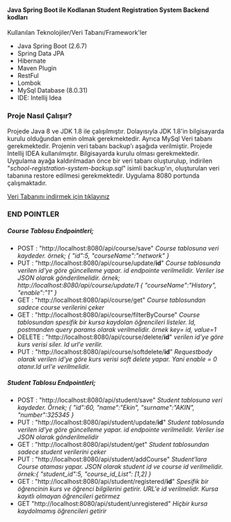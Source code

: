 <h4>Java Spring Boot ile Kodlanan Student Registration System Backend kodları</h4>

Kullanılan Teknolojiler/Veri Tabanı/Framework'ler
<ul>
<li>Java Spring Boot (2.6.7)</li>
<li>Spring Data JPA</li>
<li>Hibernate</li>
<li>Maven Plugin</li>
<li>RestFul</li>
<li>Lombok</li>
<li>MySql Database (8.0.31)</li>
<li>IDE: Intellij Idea </li>
</ul>

<h3>Proje Nasıl Çalışır?</h3>
<p>Projede Java 8 ve JDK 1.8 ile çalışılmıştır. Dolayısıyla JDK 1.8'in bilgisayarda kurulu olduğundan emin olmak gerekmektedir. Ayrıca MySql  Veri tabanı gerekmektedir. Projenin veri tabanı backup'ı aşağıda verilmiştir. Projede Intellij IDEA kullanılmıştır. Bilgisayarda kurulu olması gerekmektedir. Uygulama ayağa kaldırılmadan önce bir veri tabanı oluşturulup, indirilen "<i>school-registration-system-backup.sql</i>" isimli backup'ın, oluşturulan veri tabanına restore edilmesi gerekmektedir. Uygulama 8080 portunda çalışmaktadır.</p>

<a href="https://github.com/ekinglsmakn/School-Registration-System/blob/73ea2cee70b6c9fa65a04f7b44649815c426dc0f/school-registration-system-backup.sql" download>Veri Tabanını indirmek için tıklayınız</a>

<h3>END POINTLER</h3>
<h5>Course Tablosu Endpointleri;</h5>
<ul>
<li> POST : "http://localhost:8080/api/course/save" <i>Course tablosuna veri kaydeder. örnek; {
    "id":5,
    "courseName":"network"
}</i></li>
<li> PUT : "http://localhost:8080/api/course/update/<b>id</b>" <i>Course tablosunda verilen id'ye göre güncelleme yapar. id endpointe verilmelidir. Veriler ise JSON olarak gönderilmelidir. 
örnek;
http://localhost:8080/api/course/update/1
{
    "courseName":"History",
    "enable":"1"
}</i></li>
<li> GET : "http://localhost:8080/api/course/get" <i>Course tablosundan sadece course verilerini çeker</i></li>
<li> GET : "http://localhost:8080/api/course/filterByCourse" <i>Course tablosundan spesifik bir kursa kaydolan öğrencileri listeler. Id, postmanden query params olarak verilmelidir.
örnek key= id, value=1 </i></li>
<li> DELETE : "http://localhost:8080/api/course/delete/<b>id</b>" <i>verilen id'ye göre kurs verisi siler. Id url'e verilir.</i></li>
<li> PUT : "http://localhost:8080/api/course/softdelete/<b>id</b>" <i>Requestbody olarak verilen id'ye göre kurs verisi soft delete yapar. Yani enable = 0 atanır.Id url'e verilmelidir.</i></li>
</ul>

<h5>Student Tablosu Endpointleri;</h5>
<ul>
<li> POST : "http://localhost:8080/api/student/save" <i>Student tablosuna veri kaydeder. 
Örnek; 
{   "id":60,
    "name":"Ekin",
    "surname":"AKIN",
    "number":325345
}</i></li>
<li> PUT : "http://localhost:8080/api/student/update/<b>id</b>" <i>Student tablosunda verilen id'ye göre güncelleme yapar. id endpointe verilmelidir. Veriler ise JSON olarak gönderilmelidir</i></li>
<li> GET : "http://localhost:8080/api/student/get" <i>Student tablosundan sadece student verilerini çeker</i></li>

<li> PUT : "http://localhost:8080/api/student/addCourse" <i>Student'lara Course ataması yapar. JSON olarak student id ve course id verilmelidir. örnek:{
    "student_id":5,
    "course_id_List": [1,2]
}</i></li>

<li> GET : "http://localhost:8080/api/student/registered/<b>id</b>" <i>Spesifik bir öğrencinin kurs ve öğrenci bilgilerini getirir. URL'e id verilmelidr. Kursa kayıtlı olmayan öğrencileri getirmez</i></li>

<li> GET "http://localhost:8080/api/student/unregistered" <i>Hiçbir kursa kaydolmamış öğrencileri getirir</i></li>
</ul>



